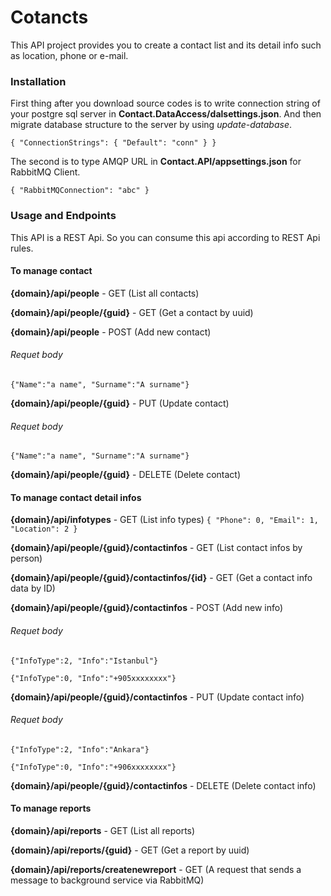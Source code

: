 # Cotancts

This API project provides you to create a contact list and its detail info such as location, phone or e-mail. 

### Installation
First thing after you download source codes is to write connection string of your postgre sql server in **Contact.DataAccess/dalsettings.json**. And then migrate database structure to the server by using *update-database*.

`{
  "ConnectionStrings": {
    "Default": "conn"
  }
}`

The second is to type AMQP URL in **Contact.API/appsettings.json** for RabbitMQ Client.

`{
  "RabbitMQConnection": "abc"
  }`

### Usage and Endpoints

This API is a REST Api. So you can consume this api according to REST Api rules.

#### To manage contact
**{domain}/api/people** - GET 	 				(List all contacts)

**{domain}/api/people/{guid}** - GET		(Get a contact by uuid)

**{domain}/api/people** - POST				(Add new contact)
###### Requet body
`{"Name":"a name", "Surname":"A surname"}`

**{domain}/api/people/{guid}** - PUT	(Update contact)
###### Requet body
`{"Name":"a name", "Surname":"A surname"}`

**{domain}/api/people/{guid}** - DELETE (Delete contact)

#### To manage contact detail infos

**{domain}/api/infotypes** - GET (List info types)
`{
        "Phone": 0,
        "Email": 1,
        "Location": 2
}`

**{domain}/api/people/{guid}/contactinfos** - GET (List contact infos by person)

**{domain}/api/people/{guid}/contactinfos/{id}** - GET (Get a contact info data by ID)

**{domain}/api/people/{guid}/contactinfos** - POST (Add new info)
###### Requet body
`{"InfoType":2, "Info":"Istanbul"}`

`{"InfoType":0, "Info":"+905xxxxxxxx"}`

**{domain}/api/people/{guid}/contactinfos** - PUT (Update contact info)
###### Requet body
`{"InfoType":2, "Info":"Ankara"}`

`{"InfoType":0, "Info":"+906xxxxxxxx"}`

**{domain}/api/people/{guid}/contactinfos** - DELETE (Delete contact info)

#### To manage reports

**{domain}/api/reports** - GET (List all reports)

**{domain}/api/reports/{guid}** - GET (Get a report by uuid)

**{domain}/api/reports/createnewreport** - GET (A request that sends a message to background service via RabbitMQ)
